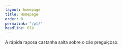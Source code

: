 ```yaml
---
layout: homepage
title: Homepage
order: 0
permalink: "/pt/"
headline: Olá
---
```


A rápida raposa castanha salta sobre o cão preguiçoso.
